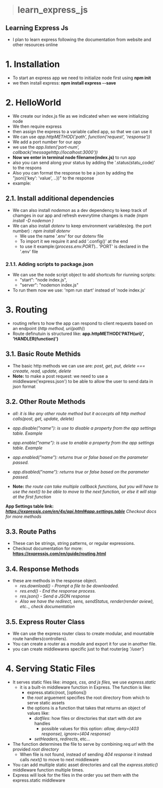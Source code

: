 > # learn_express_js

## Learning Express Js

- I plan to learn express following the documentation from website and other resources online

# 1. Installation

- To start an express app we need to initialize node first using **npm init**
- we then install express: **npm install express --save**

# 2. HelloWorld

- We create our index.js file as we indicated when we were initializing node
- We then require express
- then assign the express to a variable called app, so that we can use it
- We can use _app.httpMETHOD('path', function('request', 'response'))_
- We add a port number for our app
- we use the _app.listen('port-num', callback('messagehttp://localhost:3000'))_
- **Now we enter in terminal node filename(index.js)** to run app
- also you can send along your status by adding the '.status(statu_code)' to the respons
- Also you can format the response to be a json by adding the "json({'key': 'value', ..})" to the response
- example:

## 2.1. Install additional dependencies

- We can also install _nodemon_ as a dev dependency to keep track of chamges in our app and refresh evevrytime changes is made _(mpm install -D nodemon )_
- We can also install _dotenv_ to keep environment variables(eg. the port number) : _npm install dotenv_
  - We use the name '.env' for our dotenv file
  - To import it we require it and add '.config()' at the end
  - to use it example:(_process.env.PORT_).. 'PORT' is declared in the '.env' file

### 2.1.1. Adding scripts to package.json

- We can use the node script object to add shortcuts for riunning scripts:
  - "start": "node index.js",
  - "server": "nodemon index.js"
- To run them now we use: 'npm run start' instead of 'node index.js'

# 3. Routing

- routing refers to how the app can respond to client requests based on an endpoint (_http method, uri(path)_)
- Route definutuin is structured like: **app.httpMETHOD('PATH(uri)', 'HANDLER(function)')**

## 3.1. Basic Route Methids

- The basic http methods we can use are: _post, get, put, delete === creaate, read, update, delete_
- **Note:** to make a post request: we need to use a middleware('express.json') to be able to allow the user to send data in json format

## 3.2. Other Route Methods

- _all: it is like any other route method but it accecpts all http method calls(post, get, update, delete)_

- _app.disable("name"): is use to disable a property from the app settings table. Example_
- _app.enable("name"): is use to enable a property from the app settings table. Example_
- _app.enabled("name"): returns true or false based on the parameter passed._
- _app.disabled("name"): returns true or false based on the parameter passed._
- **Note:** _the route can take multiple callback functions, but you will have to use the next() to be able to move to the next function, or else it will stop at the first function_

**App Settings table link: _https://expressjs.com/en/4x/api.html#app.settings.table_**
_Checkout docs for more methods_

## 3.3. Route Paths

- These can be strings, string patterns, or regular expressions.
- Checkout documentation for more: **https://expressjs.com/en/guide/routing.html**

## 3.4. Response Methods

- these are methods in the response object.
  - _res.download() - Prompt a file to be downloaded._
  - _res.end() - End the response process._
  - _res.json() - Send a JSON response_
  - _Also we have the redirect, sens, sendStatus, render(render aview), etc.., check documentation_

## 3.5. Express Router Class

- We can use the express router class to create modular, and mountable route handlers(controllers).
- You can create a router as a module and export it for use in another file.
- you can create middlewares specific just to that router(eg _'/user'_)

# 4. Serving Static Files

- It serves static files like: _images, css, and js files,_ we use _express.static_
  - it is a built-in middleware function in Express. The function is like:
    - express.static(root, [options])
    - the _root_ arguement specifies the root directory from which to serve static assets
    - the options is a function that takes that returns an object of values like:
      - _dotfiles_: how files or directories that start with dot are handles
        - possible values for this option: _allow, deny=(403 response), ignore=(404 response)_
      - _setHeaders_, _redirects_, etc...
- The function determines the file to serve by combining _req.url_ with the provided _root directory_
  - When file is not found, instead of sending _404 response_ it instead calls _next()_ to move to next middleware
- You can add multiple static asset directories and call the _express.static()_ middleware function multiple times.
- Express will look for the files in the order you set them with the express.static middleware

